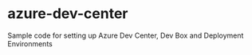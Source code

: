 # azure-dev-center
Sample code for setting up Azure Dev Center, Dev Box and Deployment Environments
